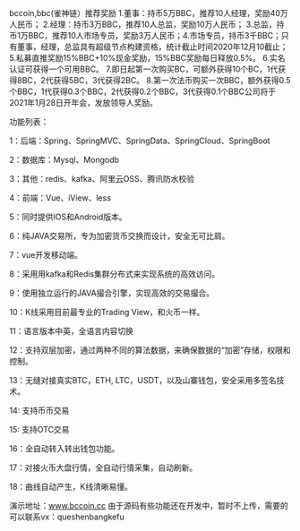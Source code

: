 bccoin,bbc(雀神链）推荐奖励
1.董事：持币5万BBC，推荐10人经理，奖励40万人民币；
2.经理：持币3万BBC，推荐10人总监，奖励10万人民币；
3.总监，持币1万BBC，推荐10人市场专员，奖励3万人民币；4.市场专员，持币3千BBC；只有董事，经理，总监具有超级节点构建资格，统计截止时间2020年12月10截止；
5.私募直推奖励15%BBC+10%现金奖励，15%BBC奖励每日释放0.5%。
6.实名认证可获得一个可用BBC。
7.即日起第一次购买BC，可额外获得10个BC，1代获得8BC，2代获得5BC，3代获得2BC。
8.第一次法币购买一次BBC，额外获得0.5个BBC，1代获得0.3个BBC，2代获得0.2个BBC，3代获得0.1个BBC公司将于2021年1月28日开年会，发放领导人奖励。



功能列表：

1：后端：Spring、SpringMVC、SpringData、SpringCloud、SpringBoot

2：数据库：Mysql、Mongodb

3：其他：redis、kafka、阿里云OSS、腾讯防水校验

4：前端：Vue、iView、less

5：同时提供IOS和Android版本。

6：纯JAVA交易所，专为加密货币交换而设计，安全无可比肩。

7：vue开发移动端。

8：采用用kafka和Redis集群分布式来实现系统的高效访问。

9：使用独立运行的JAVA撮合引擎，实现高效的交易撮合。

10：K线采用目前最专业的Trading View，和火币一样。

11：语言版本中英，全语言内容切换

12：支持双层加密，通过两种不同的算法数据，来确保数据的“加密”存储，权限和控制。

13：无缝对接真实BTC，ETH, LTC，USDT，以及山寨钱包，安全采用多签名技术。

14:   支持币币交易

15:   支持OTC交易

16：全自动转入转出钱包功能。

17：对接火币大盘行情，全自动行情采集，自动刷新。

18：曲线自动产生，K线清晰易懂。


演示地址：www.bccoin.cc
由于源码有些功能还在开发中，暂时不上传，需要的可以联系vx：queshenbangkefu

